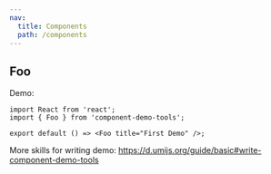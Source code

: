 ```yaml
---
nav:
  title: Components
  path: /components
---
```


## Foo

Demo:

```tsx
import React from 'react';
import { Foo } from 'component-demo-tools';

export default () => <Foo title="First Demo" />;
```

More skills for writing demo: https://d.umijs.org/guide/basic#write-component-demo-tools

